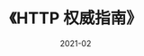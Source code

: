 ---
title: 《HTTP 权威指南》
page: readings
comment: 
date: 2021-02
douban: https://book.douban.com/subject/10746113/
tags: 
- 计算机
---
